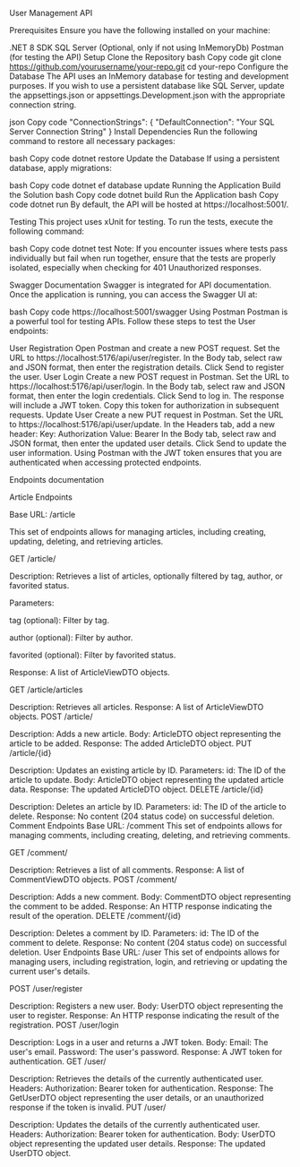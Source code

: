 User Management API

Prerequisites
Ensure you have the following installed on your machine:

.NET 8 SDK
SQL Server (Optional, only if not using InMemoryDb)
Postman (for testing the API)
Setup
Clone the Repository
bash
Copy code
git clone https://github.com/yourusername/your-repo.git
cd your-repo
Configure the Database
The API uses an InMemory database for testing and development purposes. If you wish to use a persistent database like SQL Server, update the appsettings.json or appsettings.Development.json with the appropriate connection string.

json
Copy code
"ConnectionStrings": {
  "DefaultConnection": "Your SQL Server Connection String"
}
Install Dependencies
Run the following command to restore all necessary packages:

bash
Copy code
dotnet restore
Update the Database
If using a persistent database, apply migrations:

bash
Copy code
dotnet ef database update
Running the Application
Build the Solution
bash
Copy code
dotnet build
Run the Application
bash
Copy code
dotnet run
By default, the API will be hosted at https://localhost:5001/.

Testing
This project uses xUnit for testing. To run the tests, execute the following command:

bash
Copy code
dotnet test
Note: If you encounter issues where tests pass individually but fail when run together, ensure that the tests are properly isolated, especially when checking for 401 Unauthorized responses.

Swagger Documentation
Swagger is integrated for API documentation. Once the application is running, you can access the Swagger UI at:

bash
Copy code
https://localhost:5001/swagger
Using Postman
Postman is a powerful tool for testing APIs. Follow these steps to test the User endpoints:

User Registration
Open Postman and create a new POST request.
Set the URL to https://localhost:5176/api/user/register.
In the Body tab, select raw and JSON format, then enter the registration details.
Click Send to register the user.
User Login
Create a new POST request in Postman.
Set the URL to https://localhost:5176/api/user/login.
In the Body tab, select raw and JSON format, then enter the login credentials.
Click Send to log in.
The response will include a JWT token. Copy this token for authorization in subsequent requests.
Update User
Create a new PUT request in Postman.
Set the URL to https://localhost:5176/api/user/update.
In the Headers tab, add a new header:
Key: Authorization
Value: Bearer <Your JWT Token>
In the Body tab, select raw and JSON format, then enter the updated user details.
Click Send to update the user information.
Using Postman with the JWT token ensures that you are authenticated when accessing protected endpoints.

   Endpoints documentation     

Article Endpoints

Base URL: /article

This set of endpoints allows for managing articles, including creating, updating, deleting, and retrieving articles.

GET /article/

Description: Retrieves a list of articles, optionally filtered by tag, author, or favorited status.

Parameters:

tag (optional): Filter by tag.

author (optional): Filter by author.

favorited (optional): Filter by favorited status.

Response: A list of ArticleViewDTO objects.

GET /article/articles

Description: Retrieves all articles.
Response: A list of ArticleViewDTO objects.
POST /article/

Description: Adds a new article.
Body:
ArticleDTO object representing the article to be added.
Response: The added ArticleDTO object.
PUT /article/{id}

Description: Updates an existing article by ID.
Parameters:
id: The ID of the article to update.
Body:
ArticleDTO object representing the updated article data.
Response: The updated ArticleDTO object.
DELETE /article/{id}

Description: Deletes an article by ID.
Parameters:
id: The ID of the article to delete.
Response: No content (204 status code) on successful deletion.
Comment Endpoints
Base URL: /comment
This set of endpoints allows for managing comments, including creating, deleting, and retrieving comments.

GET /comment/

Description: Retrieves a list of all comments.
Response: A list of CommentViewDTO objects.
POST /comment/

Description: Adds a new comment.
Body:
CommentDTO object representing the comment to be added.
Response: An HTTP response indicating the result of the operation.
DELETE /comment/{id}

Description: Deletes a comment by ID.
Parameters:
id: The ID of the comment to delete.
Response: No content (204 status code) on successful deletion.
User Endpoints
Base URL: /user
This set of endpoints allows for managing users, including registration, login, and retrieving or updating the current user's details.

POST /user/register

Description: Registers a new user.
Body:
UserDTO object representing the user to register.
Response: An HTTP response indicating the result of the registration.
POST /user/login

Description: Logs in a user and returns a JWT token.
Body:
Email: The user's email.
Password: The user's password.
Response: A JWT token for authentication.
GET /user/

Description: Retrieves the details of the currently authenticated user.
Headers:
Authorization: Bearer token for authentication.
Response: The GetUserDTO object representing the user details, or an unauthorized response if the token is invalid.
PUT /user/

Description: Updates the details of the currently authenticated user.
Headers:
Authorization: Bearer token for authentication.
Body:
UserDTO object representing the updated user details.
Response: The updated UserDTO object.
